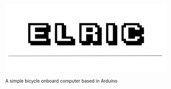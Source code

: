 [![imagem](https://raw.githubusercontent.com/ezefranca/elric/master/images/elric_logo.png?token=ADerUI7YUZeHndUZ-cbH2cNLz3mXlzM3ks5WS3nswA%3D%3D)]()


A simple bicycle onboard computer based in Arduino

